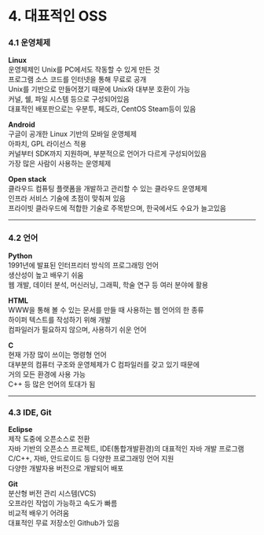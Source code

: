 # 4. 대표적인 OSS

### 4.1 운영체제 <br>
**Linux** <br>
운영체제인 Unix를 PC에서도 작동할 수 있게 만든 것 <br>
프로그램 소스 코드를 인터넷을 통해 무료로 공개 <br>
Unix를 기반으로 만들어졌기 때문에 Unix와 대부분 호환이 가능 <br>
커널, 쉘, 파일 시스템 등으로 구성되어있음 <br>
대표적인 배포판으로는 우분투, 페도라, CentOS Steam등이 있음

**Android** <br>
구글이 공개한 Linux 기반의 모바일 운영체제 <br>
아파치, GPL 라이선스 적용 <br>
커널부터 SDK까지 지원하며, 부분적으로 언어가 다르게 구성되어있음 <br>
가장 많은 사람이 사용하는 운영체제

**Open stack** <br> 
클라우드 컴퓨팅 플랫폼을 개발하고 관리할 수 있는 클라우드 운영체제 <br>
인프라 서비스 기술에 초점이 맞춰져 있음 <br>
프라이빗 클라우드에 적합한 기술로 주목받으며, 한국에서도 수요가 늘고있음

-------------------------------------

### 4.2 언어 <br>
**Python** <br>
1991년에 발표된 인터프리터 방식의 프로그래밍 언어 <br>
생산성이 높고 배우기 쉬움 <br>
웹 개발, 데이터 분석, 머신러닝, 그래픽, 학술 연구 등 여러 분야에 활용 

**HTML** <br>
WWW을 통해 볼 수 있는 문서를 만들 때 사용하는 웹 언어의 한 종류 <br>
하이퍼 텍스트를 작성하기 위해 개발 <br>
컴파일러가 필요하지 않으며, 사용하기 쉬운 언어

**C** <br>
현재 가장 많이 쓰이는 명령형 언어 <br>
대부분의 컴퓨터 구조와 운영체제가 C 컴파일러를 갖고 있기 때문에 <br>
거의 모든 환경에 사용 가능 <br>
C++ 등 많은 언어의 토대가 됨

-------------------------------------

### 4.3 IDE, Git <br>
**Eclipse** <br>
제작 도중에 오픈소스로 전환 <br>
자바 기반의 오픈소스 프로젝트, IDE(통합개발환경)의 대표적인 자바 개발 프로그램 <br>
C/C++, 자바, 안드로이드 등 다양한 프로그래밍 언어 지원 <br>
다양한 개발자용 버전으로 개발되어 배포

**Git** <br>
분산형 버전 관리 시스템(VCS) <br>
오프라인 작업이 가능하고 속도가 빠름 <br>
비교적 배우기 어려움 <br>
대표적인 무료 저장소인 Github가 있음
